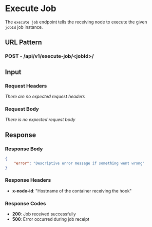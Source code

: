 # Execute Job #

The `execute job` endpoint tells the receiving node to execute the given `jobId` job instance.

## URL Pattern ##

### POST - /api/v1/execute-job/<jobId\>/ ###

## Input ##

### Request Headers ###

*There are no expected request headers*

### Request Body ###

*There is no expected request body*

## Response ##

### Response Body ###

```json
{
    "error": "Descriptive error message if something went wrong"
}
```

### Response Headers ###

* **x-node-id**: "Hostname of the container receiving the hook"

### Response Codes ###

* **200**: Job received successfully
* **500**: Error occurred during job receipt
